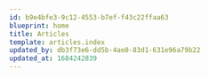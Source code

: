 ```yaml
---
id: b9e4bfe3-9c12-4553-b7ef-f43c22ffaa63
blueprint: home
title: Articles
template: articles.index
updated_by: db3f73e6-dd5b-4ae0-83d1-631e96a79b22
updated_at: 1684242839
---
```

